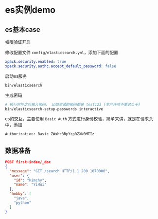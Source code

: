 # es实例demo

## es基本case

权限验证开启

修改配置文件 `config/elasticsearch.yml`，添加下面的配置

```yaml
xpack.security.enabled: true
xpack.security.authc.accept_default_password: false
```

启动es服务

```bash
bin/elasticsearch
```

生成密码

```bash
# 执行完毕之后输入密码， 比如测试的密码都是 test123 (生产环境不要这么干)
bin/elasticsearch-setup-passwords interactive
```

es的交互，主要使用 `Basic Auth` 方式进行身份校验，简单来讲，就是在请求头中，添加

```bash
Authorization: Basic ZWxhc3RpYzp0ZXN0MTIz
```

## 数据准备

```json
POST first-index/_doc
{
  "message": "GET /search HTTP/1.1 200 1070000",
  "user": {
    "id": "kimchy",
    "name": "YiHui"
  },
  "hobby": [
    "java",
    "python"
  ]
}
```